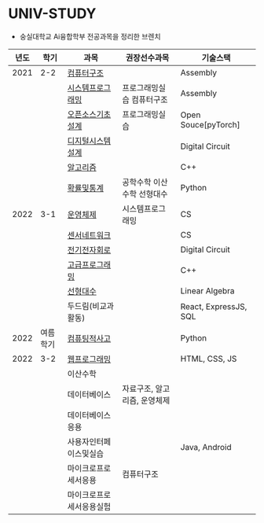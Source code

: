 # UNIV-STUDY

-   숭실대학교 Ai융합학부 전공과목을 정리한 브렌치

| 년도 | 학기     | 과목                                                                                           | 권장선수과목                 | 기술스택              |
| ---- | -------- | ---------------------------------------------------------------------------------------------- | ---------------------------- | --------------------- |
| 2021 | 2-2      | [컴퓨터구조](/%EC%BB%B4%ED%93%A8%ED%84%B0%EA%B5%AC%EC%A1%B0/)                                  |                              | Assembly              |
|      |          | [시스템프로그래밍](/%EC%8B%9C%EC%8A%A4%ED%85%9C%ED%94%84%EB%A1%9C%EA%B7%B8%EB%9E%98%EB%B0%8D/) | 프로그래밍실습 컴퓨터구조    | Assembly              |
|      |          | [오픈소스기초설계](https://github.com/sungwon-097/OpenSource_Project)                          | 프로그래밍실습               | Open Souce[pyTorch]   |
|      |          | [디지털시스템설계](/%EB%94%94%EC%A7%80%ED%84%B8%EC%8B%9C%EC%8A%A4%ED%85%9C%EC%84%A4%EA%B3%84/) |                              | Digital Circuit       |
|      |          | [알고리즘](/%EC%95%8C%EA%B3%A0%EB%A6%AC%EC%A6%98/)                                             |                              | C++                   |
|      |          | [확률및통계](</%ED%99%95%EB%A5%A0%EA%B3%BC%ED%86%B5%EA%B3%84(python)/>)                        | 공학수학 이산수학 선형대수   | Python                |
| 2022 | 3-1      | [운영체제](/%EC%9A%B4%EC%98%81%EC%B2%B4%EC%A0%9C/)                                             | 시스템프로그래밍             | CS                    |
|      |          | [센서네트워크](/%EC%84%BC%EC%84%9C%EB%84%A4%ED%8A%B8%EC%9B%8C%ED%81%AC/)                       |                              | CS                    |
|      |          | [전기전자회로](/%EC%A0%84%EA%B8%B0%EC%A0%84%EC%9E%90%ED%9A%8C%EB%A1%9C/)                       |                              | Digital Circuit       |
|      |          | [고급프로그래밍](/%EA%B3%A0%EA%B8%89%ED%94%84%EB%A1%9C%EA%B7%B8%EB%9E%98%EB%B0%8D/)            |                              | C++                   |
|      |          | [선형대수](/%EC%84%A0%ED%98%95%EB%8C%80%EC%88%98/)                                             |                              | Linear Algebra        |
|      |          | 두드림(비교과활동)                                                                             |                              | React, ExpressJS, SQL |
| 2022 | 여름학기 | [컴퓨팅적사고](/%EC%BB%B4%ED%93%A8%ED%8C%85%EC%A0%81%EC%82%AC%EA%B3%A0/)                       |                              | Python                |
| 2022 | 3-2      | [웹프로그래밍](/%EC%9B%B9%ED%94%84%EB%A1%9C%EA%B7%B8%EB%9E%98%EB%B0%8D/)                       |                              | HTML, CSS, JS         |
|      |          | 이산수학                                                                                       |                              |                       |
|      |          | 데이터베이스                                                                                   | 자료구조, 알고리즘, 운영체제 |                       |
|      |          | 데이터베이스응용                                                                               |                              |                       |
|      |          | 사용자인터페이스및실습                                                                         |                              | Java, Android         |
|      |          | 마이크로프로세서응용                                                                           | 컴퓨터구조                   |                       |
|      |          | 마이크로프로세서응용실험                                                                       |                              |                       |

